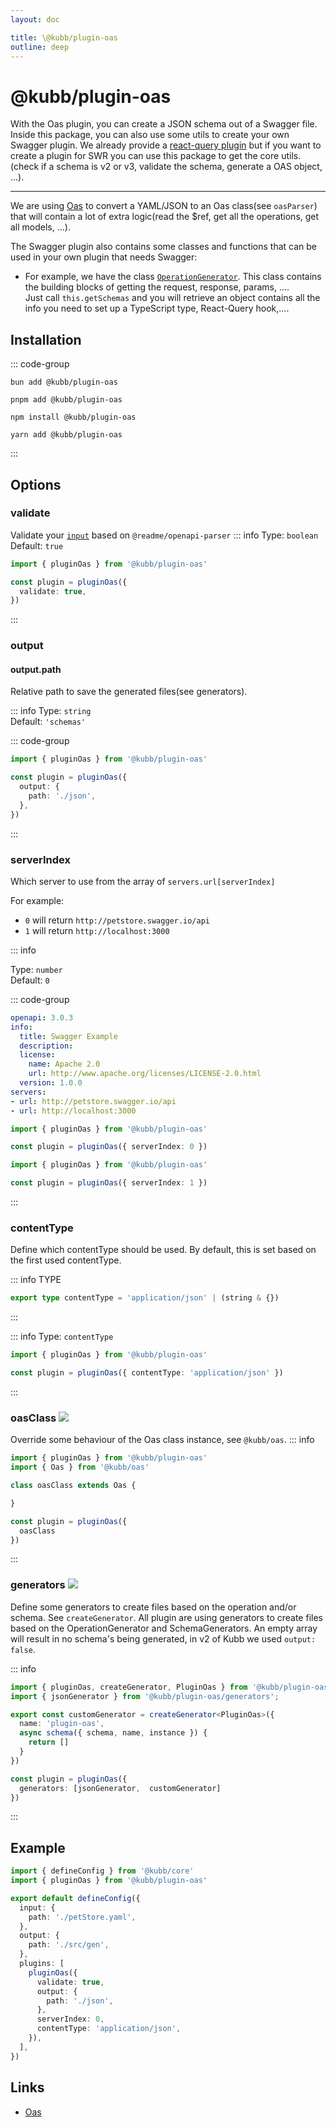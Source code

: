 ```yaml
---
layout: doc

title: \@kubb/plugin-oas
outline: deep
---
```


# @kubb/plugin-oas

With the Oas plugin, you can create a JSON schema out of a Swagger file.
Inside this package, you can also use some utils to create your own Swagger plugin.
We already provide a [react-query plugin](/plugins/plugin-tanstack-query) but if you want to create a plugin for SWR you can use this package to get the core utils.(check if a schema is v2 or v3, validate the schema, generate a OAS object, ...).

<hr/>

We are using [Oas](https://github.com/readmeio/oas) to convert a YAML/JSON to an Oas class(see `oasParser`) that will contain a lot of extra logic(read the $ref, get all the operations, get all models, ...).

The Swagger plugin also contains some classes and functions that can be used in your own plugin that needs Swagger:

- For example, we have the class [`OperationGenerator`](https://github.com/kubb-labs/kubb/blob/main/packages/plugin-oas/src/OperationGenerator.ts). This class contains the building blocks of getting the request, response, params, ....
  <br/>Just call `this.getSchemas` and you will retrieve an object contains all the info you need to set up a TypeScript type, React-Query hook,....

## Installation

::: code-group

```shell [bun]
bun add @kubb/plugin-oas
```

```shell [pnpm]
pnpm add @kubb/plugin-oas
```

```shell [npm]
npm install @kubb/plugin-oas
```

```shell [yarn]
yarn add @kubb/plugin-oas
```

:::

## Options

### validate

Validate your [`input`](/config/input) based on `@readme/openapi-parser`
::: info
Type: `boolean` <br/>
Default: `true`

```typescript
import { pluginOas } from '@kubb/plugin-oas'

const plugin = pluginOas({
  validate: true,
})
```
:::

### output

#### output.path

Relative path to save the generated files(see generators).<br/>

::: info
Type: `string` <br/>
Default: `'schemas'`

::: code-group

```typescript
import { pluginOas } from '@kubb/plugin-oas'

const plugin = pluginOas({
  output: {
    path: './json',
  },
})
```

:::
### serverIndex

Which server to use from the array of `servers.url[serverIndex]`

For example:
- `0` will return `http://petstore.swagger.io/api`
- `1` will return `http://localhost:3000`

::: info

Type: `number` <br/>
Default: `0`

::: code-group

```yaml [OpenAPI]
openapi: 3.0.3
info:
  title: Swagger Example
  description:
  license:
    name: Apache 2.0
    url: http://www.apache.org/licenses/LICENSE-2.0.html
  version: 1.0.0
servers:
- url: http://petstore.swagger.io/api
- url: http://localhost:3000
```

```typescript [serverIndex 0]
import { pluginOas } from '@kubb/plugin-oas'

const plugin = pluginOas({ serverIndex: 0 })
```

```typescript [serverIndex 1]
import { pluginOas } from '@kubb/plugin-oas'

const plugin = pluginOas({ serverIndex: 1 })
```

:::

### contentType

Define which contentType should be used.
By default, this is set based on the first used contentType.

::: info TYPE

```typescript
export type contentType = 'application/json' | (string & {})
```
:::

::: info
Type: `contentType` <br/>

```typescript
import { pluginOas } from '@kubb/plugin-oas'

const plugin = pluginOas({ contentType: 'application/json' })
```
:::


### oasClass <img src="/icons/experimental.svg"/>
Override some behaviour of the Oas class instance, see `@kubb/oas`.
::: info

```typescript
import { pluginOas } from '@kubb/plugin-oas'
import { Oas } from '@kubb/oas'

class oasClass extends Oas {

}

const plugin = pluginOas({
  oasClass
})
```
:::

### generators <img src="/icons/experimental.svg"/>
Define some generators to create files based on the operation and/or schema. See `createGenerator`. All plugin are using generators to create files based on the OperationGenerator and SchemaGenerators. An empty array will result in no schema's being generated, in v2 of Kubb we used `output: false`.

::: info

```typescript
import { pluginOas, createGenerator, PluginOas } from '@kubb/plugin-oas'
import { jsonGenerator } from '@kubb/plugin-oas/generators';

export const customGenerator = createGenerator<PluginOas>({
  name: 'plugin-oas',
  async schema({ schema, name, instance }) {
    return []
  }
})

const plugin = pluginOas({
  generators: [jsonGenerator,  customGenerator]
})
```
:::

## Example

```typescript
import { defineConfig } from '@kubb/core'
import { pluginOas } from '@kubb/plugin-oas'

export default defineConfig({
  input: {
    path: './petStore.yaml',
  },
  output: {
    path: './src/gen',
  },
  plugins: [
    pluginOas({
      validate: true,
      output: {
        path: './json',
      },
      serverIndex: 0,
      contentType: 'application/json',
    }),
  ],
})
```

## Links

- [Oas](https://github.com/readmeio/oas)
